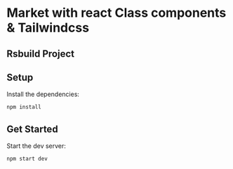 # Market with react Class components & Tailwindcss

## Rsbuild Project

## Setup

Install the dependencies:

```bash
npm install
```

## Get Started

Start the dev server:

```bash
npm start dev
```
